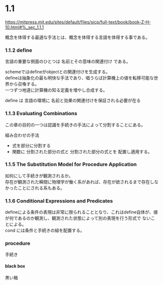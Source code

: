 
# 1.1
https://mitpress.mit.edu/sites/default/files/sicp/full-text/book/book-Z-H-10.html#%_sec_1.1.1  

概念を体得する最適な手法とは、概念を体得する言語を体得する事である。  

### 1.1.2 define
言語の重要な側面のひとつは 名前とその意味の関連付け である。  

schemeではdefineがobjectとの関連付けを生成する。  
defineは抽象化の最も明快な手法であり、唱うらば計算機上の値を転移可能な世界から召喚する。  
一つずつ地道に計算機の知る定義を増やし合成する。  

define は 言語の環境に 名前と効果の関連付けを保証される必要が在る  

### 1.1.3  Evaluating Combinations
この章の目的の一つは認識を手続きの手法によって分割することにある。  

組み合わせの手法  
- 式を部分に分割する  
- 関数に 分割された部分の式と 分割された部分の式とを 配置し適用する。  

### 1.1.5 The Substitution Model for Procedure Application
如何にして手続きが観測されるか。  
存在が観測された瞬間に物理学が働く系があれば、存在が欲されるまで存在しなかったことにされる系もある。

### 1.1.6  Conditional Expressions and Predicates
defineによる条件の表現は非常に限られることとなり、これはdefine自体が、値が何であるのか観測し、観測された状態によって別の表現を行う形式で ないことによる。  
cond には条件と手続きの組を配置する。



### procedure
手続き

#### black box
黒い箱
